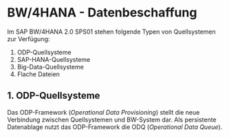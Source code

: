 # BW/4HANA - Datenbeschaffung


Im SAP BW/4HANA  2.0 SPS01 stehen folgende Typen von Quellsystemen zur Verfügung:
1. ODP-Quellsysteme
2. SAP-HANA-Quellsysteme
3. Big-Data-Quellsysteme
4. Flache Dateien

## 1. ODP-Quellsysteme
Das ODP-Framework (*Operational Data Provisioning*) stellt die neue Verbindung zwischen Quellsystemen und BW-System dar. Als persistente Datenablage nutzt das ODP-Framework die ODQ (*Operational Data Queue*).

